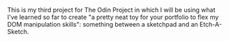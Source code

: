 This is my third project for The Odin Project in which I will be using what I've learned so far to create "a pretty neat toy for your portfolio to flex my DOM manipulation skills": something between a sketchpad and an Etch-A-Sketch.